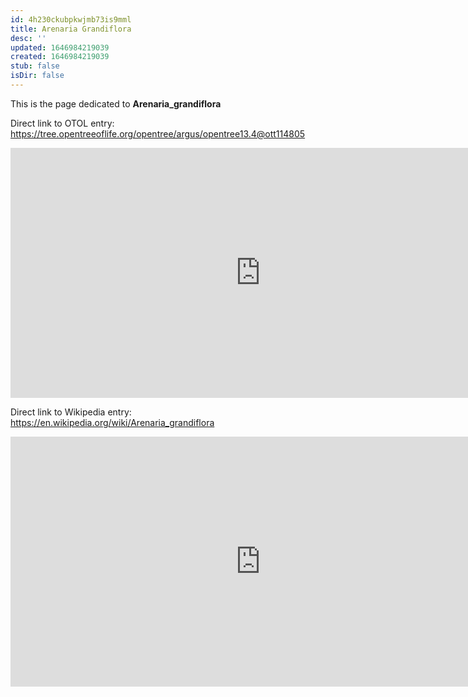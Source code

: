 ```yaml
---
id: 4h230ckubpkwjmb73is9mml
title: Arenaria Grandiflora
desc: ''
updated: 1646984219039
created: 1646984219039
stub: false
isDir: false
---
```

This is the page dedicated to **Arenaria_grandiflora**


Direct link to OTOL entry: https://tree.opentreeoflife.org/opentree/argus/opentree13.4@ott114805



<html>
    <body>
    <iframe src="https://tree.opentreeoflife.org/opentree/argus/opentree13.4@ott114805"
    width="800" height="400" frameborder="0" allowfullscreen> </iframe>
    </body>
</html>
    


Direct link to Wikipedia entry: https://en.wikipedia.org/wiki/Arenaria_grandiflora



<html>
    <body>
    <iframe src="https://en.wikipedia.org/wiki/Arenaria_grandiflora"
    width="800" height="400" frameborder="0" allowfullscreen> </iframe>
    </body>
</html>
    
